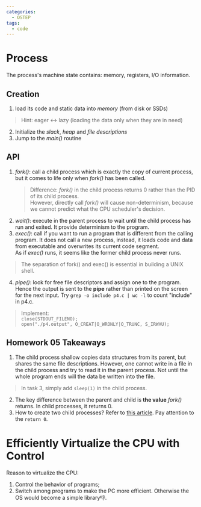 ```yaml
---
categories: 
  - OSTEP
tags:
  - code
---
```

# Process

The process's machine state contains: memory, registers, I/O information.

## Creation
1. load its code and static data into *memory* (from disk or SSDs)  
  > Hint: eager <-> lazy (loading the data only when they are in need)
2. Initialize the *slack*, *heap* and *file descriptions*
3. Jump to the *main()* routine

## API
1. *fork()*: call a child process which is exactly the copy of current process, but it comes to life only when *fork()* has been called.  
   > Difference: *fork()* in the child process returns 0 rather than the PID of its child process.  
   However, directly call *fork()* will cause non-determinism, because we cannot predict what the CPU scheduler's decision.
2. *wait()*: execute in the parent process to wait until the child process has run and exited. It provide determinism to the program.
3. *exec()*: call if you want to run a program that is different from the calling program. It does not call a new process, instead, it loads code and data from executable and overwrites its current code segment.  
  As if *exec()* runs, it seems like the former child process never runs.
  > The separation of fork() and exec() is essential in building a UNIX shell.
4. *pipe()*: look for free file descriptors and assign one to the program. Hence the output is sent to the **pipe** rather than printed on the screen for the next input. Try `grep -o include p4.c | wc -l` to count "include" in p4.c.  
  > Implement:   
    `close(STDOUT_FILENO);`  
    `open("./p4.output", O_CREAT|O_WRONLY|O_TRUNC, S_IRWXU);`

## Homework 05 Takeaways
1. The child process shallow copies data structures from its parent, but shares the same file descriptions. However, one cannot write in a file in the child process and try to read it in the parent process. Not until the whole program ends will the data be written into the file.  
  > In task 3, simply add `sleep(1)` in the child process.
2. The key difference between the parent and child is **the value** *fork()* returns. In child processes, it returns 0.
3. How to create two child processes? Refer to [this article](https://www.cnblogs.com/yfceshi/p/7066407.html). Pay attention to the `return 0`.

# Efficiently Virtualize the CPU with Control
Reason to virtualize the CPU:
1. Control the behavior of programs;
2. Switch among programs to make the PC more efficient.
Otherwise the OS would become a simple library👎.
